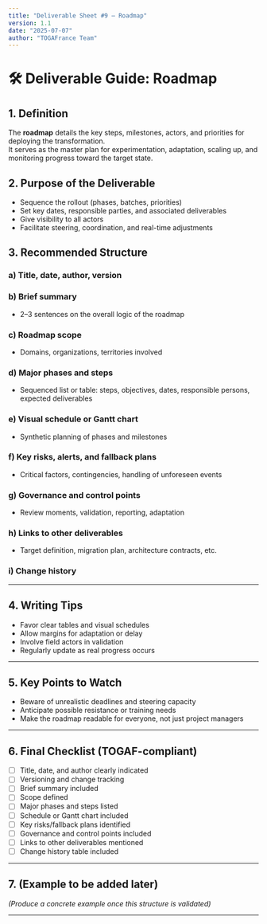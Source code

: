 ```yaml
---
title: "Deliverable Sheet #9 – Roadmap"
version: 1.1
date: "2025-07-07"
author: "TOGAFrance Team"
---
```


# 🛠️ Deliverable Guide: Roadmap

## 1. Definition

The **roadmap** details the key steps, milestones, actors, and priorities for deploying the transformation.  
It serves as the master plan for experimentation, adaptation, scaling up, and monitoring progress toward the target state.

## 2. Purpose of the Deliverable

- Sequence the rollout (phases, batches, priorities)
- Set key dates, responsible parties, and associated deliverables
- Give visibility to all actors
- Facilitate steering, coordination, and real-time adjustments

## 3. Recommended Structure

### a) Title, date, author, version

### b) Brief summary

- 2–3 sentences on the overall logic of the roadmap

### c) Roadmap scope

- Domains, organizations, territories involved

### d) Major phases and steps

- Sequenced list or table: steps, objectives, dates, responsible persons, expected deliverables

### e) Visual schedule or Gantt chart

- Synthetic planning of phases and milestones

### f) Key risks, alerts, and fallback plans

- Critical factors, contingencies, handling of unforeseen events

### g) Governance and control points

- Review moments, validation, reporting, adaptation

### h) Links to other deliverables

- Target definition, migration plan, architecture contracts, etc.

### i) Change history

---

## 4. Writing Tips

- Favor clear tables and visual schedules
- Allow margins for adaptation or delay
- Involve field actors in validation
- Regularly update as real progress occurs

---

## 5. Key Points to Watch

- Beware of unrealistic deadlines and steering capacity
- Anticipate possible resistance or training needs
- Make the roadmap readable for everyone, not just project managers

---

## 6. Final Checklist (TOGAF-compliant)

- [ ] Title, date, and author clearly indicated
- [ ] Versioning and change tracking
- [ ] Brief summary included
- [ ] Scope defined
- [ ] Major phases and steps listed
- [ ] Schedule or Gantt chart included
- [ ] Key risks/fallback plans identified
- [ ] Governance and control points included
- [ ] Links to other deliverables mentioned
- [ ] Change history table included

---

## 7. (Example to be added later)

_(Produce a concrete example once this structure is validated)_

---
